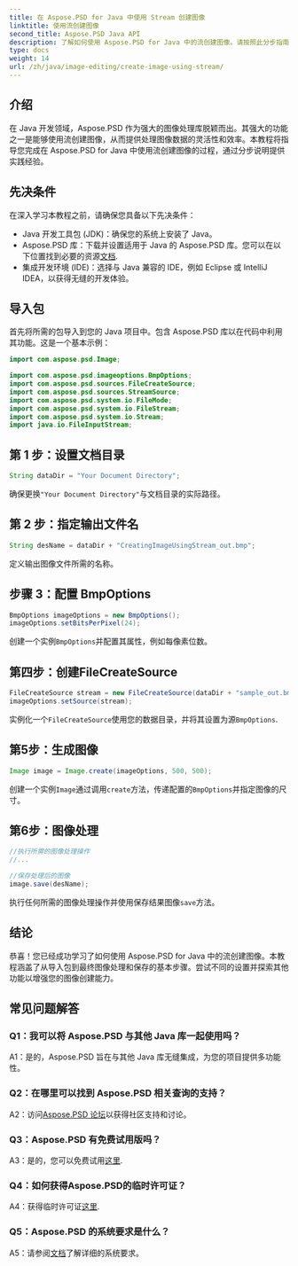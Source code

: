 ```yaml
---
title: 在 Aspose.PSD for Java 中使用 Stream 创建图像
linktitle: 使用流创建图像
second_title: Aspose.PSD Java API
description: 了解如何使用 Aspose.PSD for Java 中的流创建图像。请按照此分步指南进行高效的图像处理。
type: docs
weight: 14
url: /zh/java/image-editing/create-image-using-stream/
---
```

## 介绍

在 Java 开发领域，Aspose.PSD 作为强大的图像处理库脱颖而出。其强大的功能之一是能够使用流创建图像，从而提供处理图像数据的灵活性和效率。本教程将指导您完成在 Aspose.PSD for Java 中使用流创建图像的过程，通过分步说明提供实践经验。

## 先决条件

在深入学习本教程之前，请确保您具备以下先决条件：

- Java 开发工具包 (JDK)：确保您的系统上安装了 Java。
-  Aspose.PSD 库：下载并设置适用于 Java 的 Aspose.PSD 库。您可以在以下位置找到必要的资源[文档](https://reference.aspose.com/psd/java/).
- 集成开发环境 (IDE)：选择与 Java 兼容的 IDE，例如 Eclipse 或 IntelliJ IDEA，以获得无缝的开发体验。

## 导入包

首先将所需的包导入到您的 Java 项目中。包含 Aspose.PSD 库以在代码中利用其功能。这是一个基本示例：

```java
import com.aspose.psd.Image;

import com.aspose.psd.imageoptions.BmpOptions;
import com.aspose.psd.sources.FileCreateSource;
import com.aspose.psd.sources.StreamSource;
import com.aspose.psd.system.io.FileMode;
import com.aspose.psd.system.io.FileStream;
import com.aspose.psd.system.io.Stream;
import java.io.FileInputStream;
```

## 第 1 步：设置文档目录

```java
String dataDir = "Your Document Directory";
```

确保更换`"Your Document Directory"`与文档目录的实际路径。

## 第 2 步：指定输出文件名

```java
String desName = dataDir + "CreatingImageUsingStream_out.bmp";
```

定义输出图像文件所需的名称。

## 步骤 3：配置 BmpOptions

```java
BmpOptions imageOptions = new BmpOptions();
imageOptions.setBitsPerPixel(24);
```

创建一个实例`BmpOptions`并配置其属性，例如每像素位数。

## 第四步：创建FileCreateSource

```java
FileCreateSource stream = new FileCreateSource(dataDir + "sample_out.bmp");
imageOptions.setSource(stream);
```

实例化一个`FileCreateSource`使用您的数据目录，并将其设置为源`BmpOptions`.

## 第5步：生成图像

```java
Image image = Image.create(imageOptions, 500, 500);
```

创建一个实例`Image`通过调用`create`方法，传递配置的`BmpOptions`并指定图像的尺寸。

## 第6步：图像处理

```java
//执行所需的图像处理操作
//...

//保存处理后的图像
image.save(desName);
```

执行任何所需的图像处理操作并使用保存结果图像`save`方法。

## 结论

恭喜！您已经成功学习了如何使用 Aspose.PSD for Java 中的流创建图像。本教程涵盖了从导入包到最终图像处理和保存的基本步骤。尝试不同的设置并探索其他功能以增强您的图像创建能力。

## 常见问题解答

### Q1：我可以将 Aspose.PSD 与其他 Java 库一起使用吗？

A1：是的，Aspose.PSD 旨在与其他 Java 库无缝集成，为您的项目提供多功能性。

### Q2：在哪里可以找到 Aspose.PSD 相关查询的支持？

 A2：访问[Aspose.PSD 论坛](https://forum.aspose.com/c/psd/34)以获得社区支持和讨论。

### Q3：Aspose.PSD 有免费试用版吗？

 A3：是的，您可以免费试用[这里](https://releases.aspose.com/).

### Q4：如何获得Aspose.PSD的临时许可证？

 A4：获得临时许可证[这里](https://purchase.aspose.com/temporary-license/).

### Q5：Aspose.PSD 的系统要求是什么？

 A5：请参阅[文档](https://reference.aspose.com/psd/java/)了解详细的系统要求。